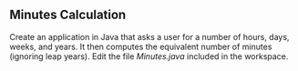 ## Minutes Calculation

Create an application in Java that asks a user for a number of hours, days, weeks, and years.  It then computes the equivalent number of minutes (ignoring leap years). Edit the file *Minutes.java* included in the workspace.
